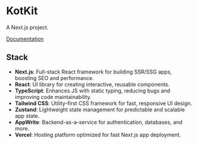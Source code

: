 # KotKit
A Next.js project.

[Documentation](./_assets/docs/README.md)

## Stack
- **Next.js**: Full-stack React framework for building SSR/SSG apps, boosting SEO and performance.  
- **React**: UI library for creating interactive, reusable components.  
- **TypeScript**: Enhances JS with static typing, reducing bugs and improving code maintainability.  
- **Tailwind CSS**: Utility-first CSS framework for fast, responsive UI design.  
- **Zustand**: Lightweight state management for predictable and scalable app state.  
- **AppWrite**: Backend-as-a-service for authentication, databases, and more.  
- **Vercel**: Hosting platform optimized for fast Next.js app deployment.  